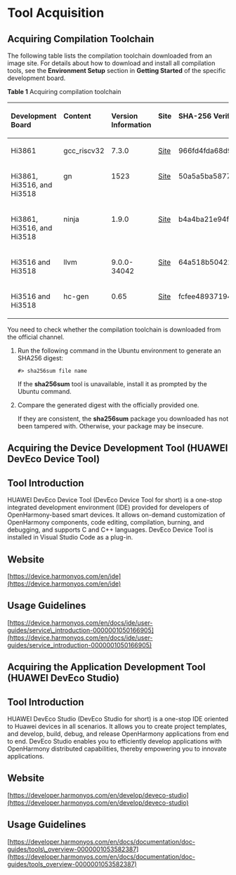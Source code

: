 # Tool Acquisition<a name="EN-US_TOPIC_0000001055701144"></a>

## Acquiring Compilation Toolchain<a name="section18750162432511"></a>

The following table lists the compilation toolchain downloaded from an image site. For details about how to download and install all compilation tools, see the  **Environment Setup**  section in  **Getting Started**  of the specific development board.

**Table  1**  Acquiring compilation toolchain

<a name="table167961324122511"></a>
<table><thead align="left"><tr id="row87941124202517"><th class="cellrowborder" valign="top" width="16.35%" id="mcps1.2.6.1.1"><p id="p12231193484318"><a name="p12231193484318"></a><a name="p12231193484318"></a>Development Board</p>
</th>
<th class="cellrowborder" valign="top" width="10.93%" id="mcps1.2.6.1.2"><p id="p77943248257"><a name="p77943248257"></a><a name="p77943248257"></a>Content</p>
</th>
<th class="cellrowborder" valign="top" width="8.08%" id="mcps1.2.6.1.3"><p id="p879422415251"><a name="p879422415251"></a><a name="p879422415251"></a>Version Information</p>
</th>
<th class="cellrowborder" valign="top" width="7.95%" id="mcps1.2.6.1.4"><p id="p1379420242252"><a name="p1379420242252"></a><a name="p1379420242252"></a>Site</p>
</th>
<th class="cellrowborder" valign="top" width="56.69%" id="mcps1.2.6.1.5"><p id="p479442462518"><a name="p479442462518"></a><a name="p479442462518"></a>SHA-256 Verification Code</p>
</th>
</tr>
</thead>
<tbody><tr id="row2795202472514"><td class="cellrowborder" valign="top" width="16.35%" headers="mcps1.2.6.1.1 "><p id="p16361494412"><a name="p16361494412"></a><a name="p16361494412"></a>Hi3861</p>
</td>
<td class="cellrowborder" valign="top" width="10.93%" headers="mcps1.2.6.1.2 "><p id="p479592415257"><a name="p479592415257"></a><a name="p479592415257"></a>gcc_riscv32</p>
</td>
<td class="cellrowborder" valign="top" width="8.08%" headers="mcps1.2.6.1.3 "><p id="p1679522412514"><a name="p1679522412514"></a><a name="p1679522412514"></a>7.3.0</p>
</td>
<td class="cellrowborder" valign="top" width="7.95%" headers="mcps1.2.6.1.4 "><p id="p13795192412258"><a name="p13795192412258"></a><a name="p13795192412258"></a><a href="https://repo.huaweicloud.com/harmonyos/compiler/gcc_riscv32/7.3.0/linux/gcc_riscv32-linux-7.3.0.tar.gz" target="_blank" rel="noopener noreferrer">Site</a></p>
</td>
<td class="cellrowborder" valign="top" width="56.69%" headers="mcps1.2.6.1.5 "><p id="p7795124152510"><a name="p7795124152510"></a><a name="p7795124152510"></a>966fd4fda68d9886b828e6eef3ac3620806a34d3bccba4020a2ef07d9b8b8826</p>
</td>
</tr>
<tr id="row37951424102514"><td class="cellrowborder" valign="top" width="16.35%" headers="mcps1.2.6.1.1 "><p id="p9871246124413"><a name="p9871246124413"></a><a name="p9871246124413"></a>Hi3861, Hi3516, and Hi3518</p>
</td>
<td class="cellrowborder" valign="top" width="10.93%" headers="mcps1.2.6.1.2 "><p id="p8795524122517"><a name="p8795524122517"></a><a name="p8795524122517"></a>gn</p>
</td>
<td class="cellrowborder" valign="top" width="8.08%" headers="mcps1.2.6.1.3 "><p id="p127951624182514"><a name="p127951624182514"></a><a name="p127951624182514"></a>1523</p>
</td>
<td class="cellrowborder" valign="top" width="7.95%" headers="mcps1.2.6.1.4 "><p id="p47957245252"><a name="p47957245252"></a><a name="p47957245252"></a><a href="https://repo.huaweicloud.com/harmonyos/compiler/gn/1523/linux/gn.1523.tar" target="_blank" rel="noopener noreferrer">Site</a></p>
</td>
<td class="cellrowborder" valign="top" width="56.69%" headers="mcps1.2.6.1.5 "><p id="p9795192402516"><a name="p9795192402516"></a><a name="p9795192402516"></a>50a5a5ba5877dd0ec8afcb23d3dd4d966a16403c29cd80a4002230241d32ef34</p>
</td>
</tr>
<tr id="row10796824122514"><td class="cellrowborder" valign="top" width="16.35%" headers="mcps1.2.6.1.1 "><p id="p1235855210444"><a name="p1235855210444"></a><a name="p1235855210444"></a>Hi3861, Hi3516, and Hi3518</p>
</td>
<td class="cellrowborder" valign="top" width="10.93%" headers="mcps1.2.6.1.2 "><p id="p379532414251"><a name="p379532414251"></a><a name="p379532414251"></a>ninja</p>
</td>
<td class="cellrowborder" valign="top" width="8.08%" headers="mcps1.2.6.1.3 "><p id="p17952245256"><a name="p17952245256"></a><a name="p17952245256"></a>1.9.0</p>
</td>
<td class="cellrowborder" valign="top" width="7.95%" headers="mcps1.2.6.1.4 "><p id="p12796172442519"><a name="p12796172442519"></a><a name="p12796172442519"></a><a href="https://repo.huaweicloud.com/harmonyos/compiler/ninja/1.9.0/linux/ninja.1.9.0.tar" target="_blank" rel="noopener noreferrer">Site</a></p>
</td>
<td class="cellrowborder" valign="top" width="56.69%" headers="mcps1.2.6.1.5 "><p id="p479692492515"><a name="p479692492515"></a><a name="p479692492515"></a>b4a4ba21e94ff77634e1f88697a00b6f498fdbc0b40d7649df1b246b285874f9</p>
</td>
</tr>
<tr id="row2524115316467"><td class="cellrowborder" valign="top" width="16.35%" headers="mcps1.2.6.1.1 "><p id="p162311934144313"><a name="p162311934144313"></a><a name="p162311934144313"></a>Hi3516 and Hi3518</p>
</td>
<td class="cellrowborder" valign="top" width="10.93%" headers="mcps1.2.6.1.2 "><p id="p20794162412258"><a name="p20794162412258"></a><a name="p20794162412258"></a>llvm</p>
</td>
<td class="cellrowborder" valign="top" width="8.08%" headers="mcps1.2.6.1.3 "><p id="p47941224122519"><a name="p47941224122519"></a><a name="p47941224122519"></a>9.0.0-34042</p>
</td>
<td class="cellrowborder" valign="top" width="7.95%" headers="mcps1.2.6.1.4 "><p id="p1379532412256"><a name="p1379532412256"></a><a name="p1379532412256"></a><a href="https://repo.huaweicloud.com/harmonyos/compiler/clang/9.0.0-34042/linux/llvm-linux-9.0.0-34042.tar" target="_blank" rel="noopener noreferrer">Site</a></p>
</td>
<td class="cellrowborder" valign="top" width="56.69%" headers="mcps1.2.6.1.5 "><p id="p15795112414255"><a name="p15795112414255"></a><a name="p15795112414255"></a>64a518b50422b6f1ba8f6f56a5e303fb8448a311211ba10c385ad307a1d2546f</p>
</td>
</tr>
<tr id="row1179642422512"><td class="cellrowborder" valign="top" width="16.35%" headers="mcps1.2.6.1.1 "><p id="p172311534134318"><a name="p172311534134318"></a><a name="p172311534134318"></a>Hi3516 and Hi3518</p>
</td>
<td class="cellrowborder" valign="top" width="10.93%" headers="mcps1.2.6.1.2 "><p id="p127962247255"><a name="p127962247255"></a><a name="p127962247255"></a>hc-gen</p>
</td>
<td class="cellrowborder" valign="top" width="8.08%" headers="mcps1.2.6.1.3 "><p id="p8796424152514"><a name="p8796424152514"></a><a name="p8796424152514"></a>0.65</p>
</td>
<td class="cellrowborder" valign="top" width="7.95%" headers="mcps1.2.6.1.4 "><p id="p7796624192517"><a name="p7796624192517"></a><a name="p7796624192517"></a><a href="https://repo.huaweicloud.com/harmonyos/compiler/hc-gen/0.65/linux/hc-gen-0.65-linux.tar" target="_blank" rel="noopener noreferrer">Site</a></p>
</td>
<td class="cellrowborder" valign="top" width="56.69%" headers="mcps1.2.6.1.5 "><p id="p679682402514"><a name="p679682402514"></a><a name="p679682402514"></a>fcfee489371947a464fe41a4b45a897b9a44155891a957f15bad2e157c750162</p>
</td>
</tr>
</tbody>
</table>

You need to check whether the compilation toolchain is downloaded from the official channel.

1.  Run the following command in the Ubuntu environment to generate an SHA256 digest:

    ```
    #> sha256sum file name
    ```

    If the  **sha256sum**  tool is unavailable, install it as prompted by the Ubuntu command.

2.  Compare the generated digest with the officially provided one.

    If they are consistent, the  **sha256sum**  package you downloaded has not been tampered with. Otherwise, your package may be insecure.


## Acquiring the Device Development Tool \(HUAWEI DevEco Device Tool\)<a name="section12307171315108"></a>

## Tool Introduction<a name="section68281728193514"></a>

HUAWEI DevEco Device Tool \(DevEco Device Tool for short\) is a one-stop integrated development environment \(IDE\) provided for developers of OpenHarmony-based smart devices. It allows on-demand customization of OpenHarmony components, code editing, compilation, burning, and debugging, and supports C and C++ languages. DevEco Device Tool is installed in Visual Studio Code as a plug-in.

## Website<a name="section13785205443514"></a>

[https://device.harmonyos.com/en/ide](https://device.harmonyos.com/en/ide)

## Usage Guidelines<a name="section14919195917361"></a>

[https://device.harmonyos.com/en/docs/ide/user-guides/service\_introduction-0000001050166905](https://device.harmonyos.com/en/docs/ide/user-guides/service_introduction-0000001050166905)

## Acquiring the Application Development Tool \(HUAWEI DevEco Studio\)<a name="section5472125503411"></a>

## Tool Introduction<a name="section17935101224620"></a>

HUAWEI DevEco Studio \(DevEco Studio for short\) is a one-stop IDE oriented to Huawei devices in all scenarios. It allows you to create project templates, and develop, build, debug, and release OpenHarmony applications from end to end. DevEco Studio enables you to efficiently develop applications with OpenHarmony distributed capabilities, thereby empowering you to innovate applications.

## Website<a name="section1572093543613"></a>

[https://developer.harmonyos.com/en/develop/deveco-studio](https://developer.harmonyos.com/en/develop/deveco-studio)

## Usage Guidelines<a name="section1125615298385"></a>

[https://developer.harmonyos.com/en/docs/documentation/doc-guides/tools\_overview-0000001053582387](https://developer.harmonyos.com/en/docs/documentation/doc-guides/tools_overview-0000001053582387)


